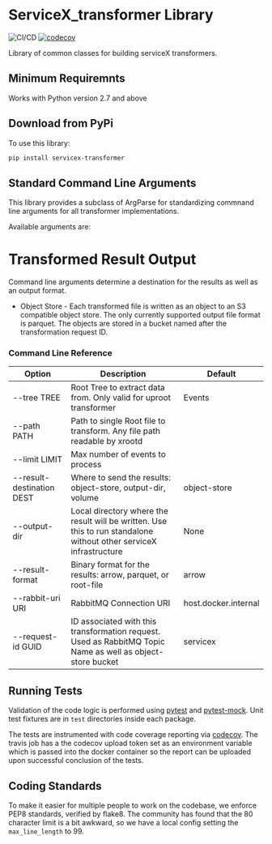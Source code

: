 # ServiceX_transformer Library

![CI/CD](https://github.com/ssl-hep/ServiceX_transformer/workflows/CI/CD/badge.svg)
[![codecov](https://codecov.io/gh/ssl-hep/ServiceX_transformer/branch/master/graph/badge.svg)](https://codecov.io/gh/ssl-hep/ServiceX_transformer)

Library of common classes for building serviceX transformers. 

## Minimum Requiremnts
Works with Python version 2.7 and above

## Download from PyPi
To use this library:
```bash
pip install servicex-transformer
```

## Standard Command Line Arguments
This library provides a subclass of ArgParse for standardizing commnand line 
arguments for all transformer implementations.

Available arguments are:

# Transformed Result Output
Command line arguments determine a destination for the results as well as 
an output format.

* Object Store - Each transformed file is written as an object to an
S3 compatible object store. The only currently supported output file
format is parquet. The objects are stored in a bucket named after the 
transformation request ID.


### Command Line Reference
|Option| Description | Default |
| ------ | ----------- | ------- | 
| --tree TREE | Root Tree to extract data from. Only valid for uproot transformer | Events
| --path PATH | Path to single Root file to transform. Any file path readable by xrootd | |
| --limit LIMIT | Max number of events to process | |
| --result-destination DEST| Where to send the results: object-store, output-dir, volume | object-store
| --output-dir | Local directory where the result will be written. Use this to run standalone without other serviceX infrastructure | None 
| --result-format | Binary format for the results: arrow, parquet, or root-file | arrow
| --rabbit-uri URI | RabbitMQ Connection URI | host.docker.internal |
| --request-id GUID| ID associated with this transformation request. Used as RabbitMQ Topic Name as well as object-store bucket | servicex


## Running Tests
Validation of the code logic is performed using 
[pytest](https://docs.pytest.org/en/latest/) and 
[pytest-mock](https://github.com/pytest-dev/pytest-mock). Unit test fixtures are
in `test` directories inside each package. 


The tests are instrumented with code coverage reporting via 
[codecov](https://codecov.io/gh/ssl-hep/ServiceX_transformer). The travis
job has a the codecov upload token set as an environment variable which is
passed into the docker container so the report can be uploaded upon successful
conclusion of the tests.

## Coding Standards
To make it easier for multiple people to work on the codebase, we enforce PEP8
standards, verified by flake8. The community has found that the 80 character
limit is a bit awkward, so we have a local config setting the `max_line_length`
to 99.

